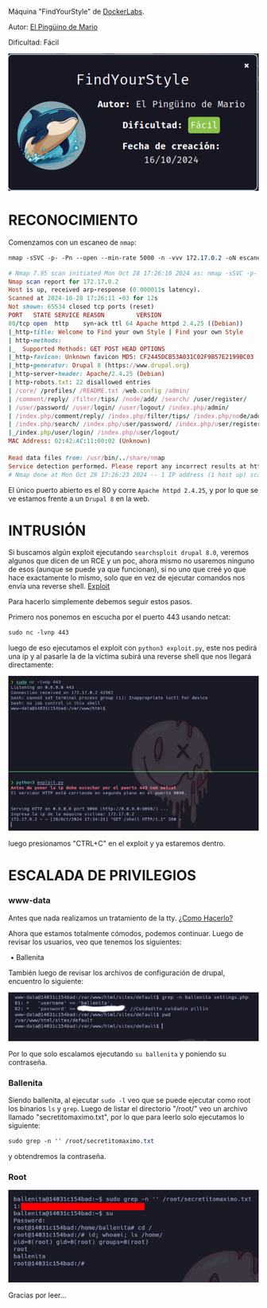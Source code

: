 Máquina "FindYourStyle" de [DockerLabs](https://dockerlabs.es).

Autor: [El Pingüino de Mario](https://www.youtube.com/channel/UCGLfzfKRUsV6BzkrF1kJGsg)

Dificultad: Fácil

![Dock](img/dock.png)

# RECONOCIMIENTO

Comenzamos con un escaneo de `nmap`:

```css
nmap -sSVC -p- -Pn --open --min-rate 5000 -n -vvv 172.17.0.2 -oN escaneo.txt
```

```ruby
# Nmap 7.95 scan initiated Mon Oct 28 17:26:10 2024 as: nmap -sSVC -p- -Pn --open --min-rate 5000 -n -vvv -oN escaneo.txt 172.17.0.2
Nmap scan report for 172.17.0.2
Host is up, received arp-response (0.000011s latency).
Scanned at 2024-10-28 17:26:11 -03 for 12s
Not shown: 65534 closed tcp ports (reset)
PORT   STATE SERVICE REASON         VERSION
80/tcp open  http    syn-ack ttl 64 Apache httpd 2.4.25 ((Debian))
|_http-title: Welcome to Find your own Style | Find your own Style
| http-methods: 
|_  Supported Methods: GET POST HEAD OPTIONS
|_http-favicon: Unknown favicon MD5: CF2445DCB53A031C02F9B57E2199BC03
|_http-generator: Drupal 8 (https://www.drupal.org)
|_http-server-header: Apache/2.4.25 (Debian)
| http-robots.txt: 22 disallowed entries 
| /core/ /profiles/ /README.txt /web.config /admin/ 
| /comment/reply/ /filter/tips/ /node/add/ /search/ /user/register/ 
| /user/password/ /user/login/ /user/logout/ /index.php/admin/ 
| /index.php/comment/reply/ /index.php/filter/tips/ /index.php/node/add/ 
| /index.php/search/ /index.php/user/password/ /index.php/user/register/ 
|_/index.php/user/login/ /index.php/user/logout/
MAC Address: 02:42:AC:11:00:02 (Unknown)

Read data files from: /usr/bin/../share/nmap
Service detection performed. Please report any incorrect results at https://nmap.org/submit/ .
# Nmap done at Mon Oct 28 17:26:23 2024 -- 1 IP address (1 host up) scanned in 12.70 seconds
```

El único puerto abierto es el 80 y corre `Apache httpd 2.4.25`, y por lo que se ve estamos frente a un `Drupal 8` en la web.

# INTRUSIÓN

Si buscamos algún exploit ejecutando `searchsploit drupal 8.0`, veremos algunos que dicen de un RCE y un poc, ahora mismo no usaremos ninguno de esos (aunque se puede ya que funcionan), si no uno que creé yo que hace exactamente lo mismo, solo que en vez de ejecutar comandos nos envía una reverse shell. [Exploit](https://github.com/Maciferna/DockerLabs/blob/main/maquina-findyourstyle/scripts/exploit.py) 

Para hacerlo simplemente debemos seguir estos pasos.

Primero nos ponemos en escucha por el puerto 443 usando netcat:

```css
sudo nc -lvnp 443
```

luego de eso ejecutamos el exploit con `python3 exploit.py`, este nos pedirá una ip y al pasarle la de la víctima subirá una reverse shell que nos llegará directamente:

![shell](img/shell.png)

luego presionamos "CTRL+C" en el exploit y ya estaremos dentro.

# ESCALADA DE PRIVILEGIOS

### www-data

Antes que nada realizamos un tratamiento de la tty. [¿Como Hacerlo?](https://github.com/Maciferna/DockerLabs/blob/main/tratamientoTTY.md)

Ahora que estamos totalmente cómodos, podemos continuar. Luego de revisar los usuarios, veo que tenemos los siguientes:

​	• Ballenita

También luego de revisar los archivos de configuración de drupal, encuentro lo siguiente:

![pass](img/pass.png)

Por lo que solo escalamos ejecutando `su ballenita` y poniendo su contraseña.



### Ballenita

Siendo ballenita, al ejecutar `sudo -l` veo que se puede ejecutar como root los binarios `ls` y `grep`. Luego de listar el directorio "/root/" veo un archivo llamado "secretitomaximo.txt", por lo que para leerlo solo ejecutamos lo siguiente:

```css
sudo grep -n '' /root/secretitomaximo.txt
```

y obtendremos la contraseña.

### Root

![root](img/root.png)

Gracias por leer...